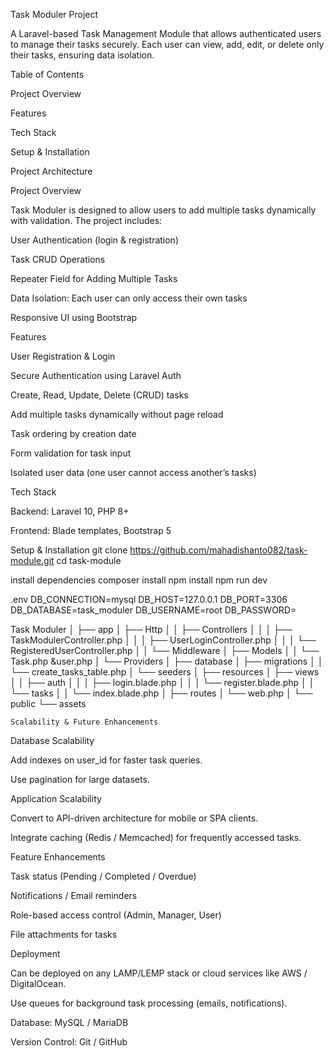Task Moduler Project

A Laravel-based Task Management Module that allows authenticated users to manage their tasks securely. Each user can view, add, edit, or delete only their tasks, ensuring data isolation.

Table of Contents

Project Overview

Features

Tech Stack

Setup & Installation

Project Architecture

Project Overview

Task Moduler is designed to allow users to add multiple tasks dynamically with validation. The project includes:

User Authentication (login & registration)

Task CRUD Operations

Repeater Field for Adding Multiple Tasks

Data Isolation: Each user can only access their own tasks

Responsive UI using Bootstrap

Features

User Registration & Login

Secure Authentication using Laravel Auth

Create, Read, Update, Delete (CRUD) tasks

Add multiple tasks dynamically without page reload

Task ordering by creation date

Form validation for task input

Isolated user data (one user cannot access another’s tasks)

Tech Stack

Backend: Laravel 10, PHP 8+

Frontend: Blade templates, Bootstrap 5


Setup & Installation
git clone https://github.com/mahadishanto082/task-module.git
cd task-module

install dependencies
composer install
npm install
npm run dev


.env
DB_CONNECTION=mysql
DB_HOST=127.0.0.1
DB_PORT=3306
DB_DATABASE=task_moduler
DB_USERNAME=root
DB_PASSWORD=



Task Moduler
│
├── app
│   ├── Http
│   │   ├── Controllers
│   │   │   ├── TaskModulerController.php
│   │   │   ├── UserLoginController.php
│   │   │   └── RegisteredUserController.php
│   │   └── Middleware
│   ├── Models
│   │   └── Task.php &user.php
│   └── Providers
│
├── database
│   ├── migrations
│   │   └── create_tasks_table.php
│   └── seeders
│
├── resources
│   ├── views
│   │   ├── auth
│   │   │   ├── login.blade.php
│   │   │   └── register.blade.php
│   │   └── tasks
│   │       └── index.blade.php
│
├── routes
│   └── web.php
│
└── public
    └── assets

    Scalability & Future Enhancements

Database Scalability

Add indexes on user_id for faster task queries.

Use pagination for large datasets.

Application Scalability

Convert to API-driven architecture for mobile or SPA clients.

Integrate caching (Redis / Memcached) for frequently accessed tasks.

Feature Enhancements

Task status (Pending / Completed / Overdue)

Notifications / Email reminders

Role-based access control (Admin, Manager, User)

File attachments for tasks

Deployment

Can be deployed on any LAMP/LEMP stack or cloud services like AWS / DigitalOcean.

Use queues for background task processing (emails, notifications).


Database: MySQL / MariaDB

Version Control: Git / GitHub
